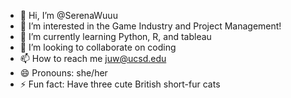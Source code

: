 - 👋 Hi, I’m @SerenaWuuu
- 👀 I’m interested in the Game Industry and Project Management!
- 🌱 I’m currently learning Python, R, and tableau
- 💞️ I’m looking to collaborate on coding
- 📫 How to reach me juw@ucsd.edu
- 😄 Pronouns: she/her
- ⚡ Fun fact: Have three cute British short-fur cats

<!---
SerenaWuuu/SerenaWuuu is a ✨ special ✨ repository because its `README.md` (this file) appears on your GitHub profile.
You can click the Preview link to take a look at your changes.
--->
